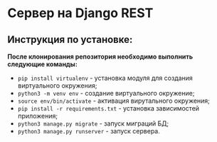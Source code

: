 # Сервер на Django REST

## Инструкция по установке:

**После клонирования репозитория необходимо выполнить следующие команды:**

- `pip install virtualenv` - установка модуля для создания виртуального окружения;
- `python3 -m venv env` - создание виртуального окружение;
- `source env/bin/activate` - активация вирутального окружения;
- `pip install -r requirements.txt` - установка зависимостей приложения;
- `python3 manage.py migrate` - запуск миграций БД;
- `python3 manage.py runserver` - запуск сервера.
